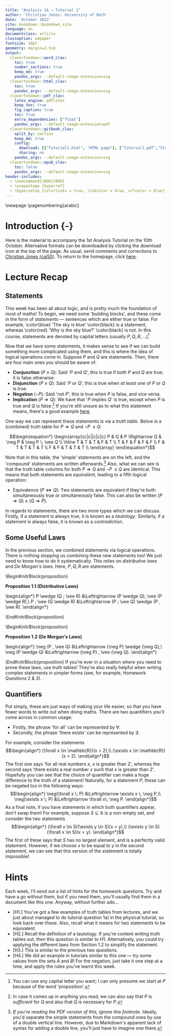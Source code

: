 ```yaml
---
title: "Analysis 1A — Tutorial 1"
author: 'Christian Jones: University of Bath'
date: 'October 2022'
site: bookdown::bookdown_site
language: en
documentclass: article
classoption: a4paper
fontsize: 10pt
geometry: margin=2.5cm
output:
  clavertondown::word_clav:
    toc: true
    number_sections: true
    keep_md: true
    pandoc_args: --default-image-extension=svg
  clavertondown::html_clav:
    toc: true
    pandoc_args: --default-image-extension=svg
  clavertondown::pdf_clav:
    latex_engine: pdflatex
    keep_tex: true
    fig_caption: true
    toc: true
    extra_dependencies: ["float"]
    pandoc_args: --default-image-extension=pdf
  clavertondown::gitbook_clav:
    split_by: section
    keep_md: true
    config:
      download: [["Tutorial1.html", "HTML page"], ["Tutorial1.pdf","Standard print PDF"], ["Tutorial1Clear.pdf","Clear print PDF"], ["Tutorial1Large.pdf","Large print PDF"], ["Tutorial1.docx","Accessible Word document"], ["Tutorial1.epub","Accessible EPub book" ]]
      sharing: no
    pandoc_args: --default-image-extension=svg
  clavertondown::epub_clav:
    toc: false
    pandoc_args: --default-image-extension=svg
header-includes:
  - \newcommand{\BOO}{BOO}
  - \usepackage {hyperref}
  - \hypersetup {colorlinks = true, linkcolor = blue, urlcolor = blue}
---
```

<!-- This is needed since I am working with svg files from mathcha.io. It converts the graphics files to something that can be used in the pdf files. Code taken from https://stackoverflow.com/questions/50165404/how-to-make-a-pdf-using-bookdown-including-svg-images/56044642#56044642 -->

\newpage
\pagenumbering{arabic}

# Introduction {-}
Here is the material to accompany the 1st Analysis Tutorial on the 10th October. Alternative formats can be downloaded by clicking the download icon at the top of the page. As usual, send comments and corrections to [Christian Jones (caj50)](mailto:caj50@bath.ac.uk). To return to the homepage, click [here](http://caj50.github.io/tutoring.html).

# Lecture Recap

## Statements
This week has been all about logic, and is pretty much the foundation of most of maths! To begin, we need some 'building blocks', and these come in the form of *statements* — sentences which are either true or false. For example, \color{blue} 'The sky is blue' \color{black} is a statement, whereas \color{red} 'Why is the sky blue?' \color{black} is not. In this course, statements are denoted by capital letters (usually $P,Q,R,\ldots$)[^1]

Now that we have some statements, it makes sense to see if we can build something more complicated using them, and this is where the idea of logical operations come in. Suppose $P$ and $Q$ are statements. Then, there are four main ones you should be aware of:

* **Conjunction** ($P \wedge Q$): Said '$P$ and $Q$', this is true if both $P$ and $Q$ are true; it is false otherwise.
* **Disjunction** ($P \;\vee\; Q$): Said '$P$ or $Q$', this is true when *at least* one of $P$ or $Q$ is true.
* **Negation** ($\neg P$): Said 'not $P$', this is true when $P$ is false, and vice versa.
* **Implication** ($P\Rightarrow Q$): We have that '$P$ implies $Q$' is true, except when $P$ is true and $Q$ is false.[^2] If you're still unsure as to what this statement means, there's a good example [here](https://simple.wikipedia.org/wiki/Implication_(logic)).

One way we can represent these statements is via a *truth table*. Below is a (combined) truth table for $P \Rightarrow Q$ and $\neg P \;\vee Q$:

$$\begin{equation*}
        \begin{array}{c|c||c|c|c}
            P & Q & P \Rightarrow Q & \neg P & \neg P \; \vee Q  \\
            \hline
            T & T & T & F & T \\
            T & F & F  & F & F \\
            F & T & T  & T & T \\
            F & F & T  & T & T \\
        \end{array}
\end{equation*}$$

<!--   $P$   $Q$   $P \Rightarrow Q$   $\neg P$   $\neg P \; \vee Q$
  ----- ----- ------------------- ---------- --------------------
   $T$   $T$          $T$            $F$             $T$
   $T$   $F$          $F$            $F$             $F$
   $F$   $T$          $T$            $T$             $T$
   $F$   $F$          $T$            $T$             $T$ -->

Note that in this table, the 'simple' statements are on the left, and the 'compound' statements are written afterwards.[^3] Also, what we can see is that the truth table columns for both $P \Rightarrow Q$ and $\neg P \;\vee Q$ are identical. This means that both statements are *equivalent*, leading to a fifth logical operation:

* Equivalence ($P \Leftrightarrow Q$): Two statements are equivalent if they're both simultaneously true or simultaneously false. This can also be written $(P \Rightarrow Q) \wedge (Q \Rightarrow P)$.

In regards to statements, there are two more types which we can discuss. Firstly, if a statement is always true, it is known as a *tautology*. Similarly, if a statement is always false, it is known as a *contradiction*.

[^1]: You can use any capital letter you want; I can only presume we start at $P$ because of the word 'proposition'.
[^2]: In case it comes up in anything you read, we can also say that $P$ is *sufficient* for $Q$ and also that $Q$ is necessary for $P$.
[^3]: *If you're reading the PDF version of this, ignore this footnote.* Ideally, you'd separate the simple statements from the compound ones by use of a double vertical line. However, due to Markdown's apparent lack of syntax for adding a double line, you'll just have to imagine one there.

## Some Useful Laws
In the previous section, we combined statements via logical operations. There is nothing stopping us combining these new statements too! We just need to know how to do it systematically. This relies on *distributive laws* and *De Morgan's laws*. Here, $P,Q,R$ are statements.

\BeginKnitrBlock{proposition}<div class="bookdown-proposition" custom-style="TheoremStyleUpright" id="prp:prop1"><span class="prp:prop1" custom-style="NameStyle"><strong><span id="prp:prop1"></span>Proposition 1.1   (Distributive Laws) </strong></span><p>\begin{align*}
    P \wedge (Q \; \vee R) &\Leftrightarrow (P \wedge Q)\; \vee (P \wedge R),\\
    P \; \vee (Q \wedge R) &\Leftrightarrow (P \; \vee Q) \wedge (P \, \vee R).
\end{align*}</p></div>\EndKnitrBlock{proposition}

\BeginKnitrBlock{proposition}<div class="bookdown-proposition" custom-style="TheoremStyleUpright" id="prp:prop2"><span class="prp:prop2" custom-style="NameStyle"><strong><span id="prp:prop2"></span>Proposition 1.2   (De Morgan's Laws) </strong></span><p>\begin{align*}
    \neg (P \, \vee Q) &\Leftrightarrow (\neg P) \wedge (\neg Q),\\
    \neg (P \wedge Q) &\Leftrightarrow (\neg P) \, \vee (\neg Q).
\end{align*}</p></div>\EndKnitrBlock{proposition}
If you're ever in a situation where you need to prove these laws, use truth tables! They're also really helpful when writing complex statements in simpler forms (see, for example, Homework Questions 2 \& 3).

## Quantifiers
Put simply, these are just ways of making your life easier, so that you have fewer words to write out when doing maths. There are two quantifiers you'll come across in common usage:

* Firstly, the phrase 'for all' can be represented by $\forall$.
* Secondly, the phrase 'there exists' can be represented by $\exists$.

For example, consider the statements
$$\begin{align*}
    (\forall x \in \mathbb{R})(x > 2),\\
    (\exists x \in \mathbb{R})(x > 2).
\end{align*}$$
The first one says 'for all real numbers $x$, $x$ is greater than 2', whereas the second says 'there exists a real number $x$ such that $x$ is greater than 2'. Hopefully you can see that the choice of quantifier can make a huge difference to the truth of a statement! Naturally, for a statement $P$, these can be negated too in the following ways:
$$\begin{align*}
    \neg(\forall x \; P) &\Leftrightarrow \exists x \; \neg P,\\
    \neg(\exists x \; P) &\Leftrightarrow \forall x\;  \neg P.
\end{align*}$$
As a final note, if you have statements in which both quantifiers appear, don't swap them! For example, suppose $S \subseteq \mathbb{R}$ is a non-empty set, and consider the two statements
$$\begin{align*}
    (\forall x \in S)(\exists y \in S)(x < y),\\
    (\exists y \in S)(\forall x \in S)(x < y).
\end{align*}$$
The first of these says that $S$ has no largest element, and is a perfectly valid statement. However, if we choose $x$ to be equal to $y$ in the second statement, we can see that this version of the statement is totally impossible!


# Hints
Each week, I'll send out a list of hints for the homework questions. Try and have a go without them, but if you need them, you'll usually find them in a document like this one. Anyway, without further ado...

* [H1.] You've got a few examples of truth tables from lectures, and we just about managed to do tutorial question 1a) in the physical tutorial, so look back over these. Also, recall what it means for two statements to be equivalent.
* [H2.] Recall the definition of a tautology. If you're content writing truth tables out, then this question is similar to H1. Alternatively, you could try applying the different laws from Section 1.2 to simplify the statement.
* [H3.] This is similar to the previous two questions.
* [H4.] We did an example in tutorials similar to this one — try some values from the sets $A$ and $B$! For the negation, just take it one step at a time, and apply the rules you've learnt this week.

<!--chapter:end:index.Rmd-->

